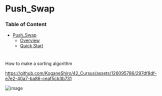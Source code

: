 # Push_Swap

### Table of Content
- [Push_Swap](#push_swap)
    - [Overview](###overview)
    - [Quick Start](###quick-start)

#

How to make a sorting algorithm


https://github.com/KoganeShiro/42_Cursus/assets/126095786/297df8df-e7e2-40a7-ba86-ceaf5cb3b731


![image](https://github.com/KoganeShiro/42_Cursus/assets/126095786/afbf0cb8-62de-4056-b4a5-7233a1032e30)


